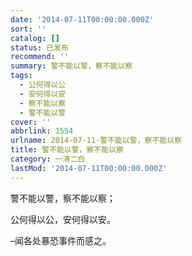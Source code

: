 ```yaml
---
date: '2014-07-11T00:00:00.000Z'
sort: ''
catalog: []
status: 已发布
recommend: ''
summary: 警不能以警，察不能以察
tags:
  - 公何得以公
  - 安何得以安
  - 察不能以察
  - 警不能以警
cover: ''
abbrlink: 1554
urlname: 2014-07-11-警不能以警，察不能以察
title: 警不能以警，察不能以察
category: 一清二白
lastMod: '2014-07-11T00:00:00.000Z'
---
```


警不能以警，察不能以察；


公何得以公，安何得以安。


–闻各处暴恐事件而感之。

